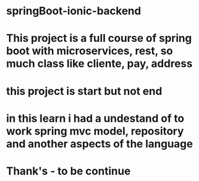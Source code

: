 # springBoot-ionic-backend

# This project is a full course of spring boot with microservices, rest, so much class like cliente, pay, address
# this project is start but not end
# in this learn i had a undestand of to work spring mvc model, repository and another aspects of the language
#
# Thank's - to be continue
